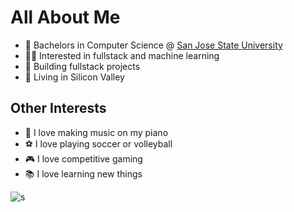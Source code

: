 All About Me
===
- 🏫 Bachelors in Computer Science @ [San Jose State University](https://www.sjsu.edu/)
- 👨‍💻 Interested in fullstack and machine learning
- 🎢 Building fullstack projects
- 📍 Living in Silicon Valley 

## Other Interests
- 🎹 I love making music on my piano
- ⚽ I love playing soccer or volleyball
- 🎮 I love competitive gaming
- 📚 I love learning new things

![s](http://www.dlgwaea.org/uploads/2/8/6/8/28680443/giphy_3_orig.gif)
